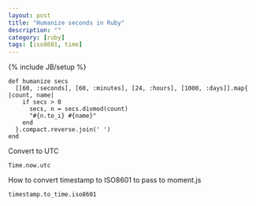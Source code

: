 ```yaml
---
layout: post
title: "Humanize seconds in Ruby"
description: ""
category: [ruby]
tags: [iso8601, time]
---
```

{% include JB/setup %}


    def humanize secs
      [[60, :seconds], [60, :minutes], [24, :hours], [1000, :days]].map{ |count, name|
        if secs > 0
          secs, n = secs.divmod(count)
          "#{n.to_i} #{name}"
        end
      }.compact.reverse.join(' ')
    end

Convert to UTC

    Time.now.utc

How to convert timestamp to ISO8601 to pass to moment.js

    timestamp.to_time.iso8601

